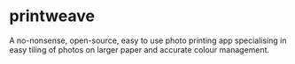 # printweave
A no-nonsense, open-source, easy to use photo printing app specialising in easy tiling of photos on larger paper and accurate colour management.
